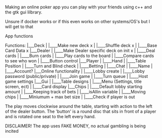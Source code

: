 Making an online poker app you can play with your friends using c++ and the gtk gui lilbrary.

Unsure if docker works or if this even works on other systems/OS's but I will get to that

App functions

Functions:
|___Deck
|     |____Make new deck x
|     |____Shuffle deck x
|     |____Base Card Data x
|___Dealer
|     |____Make Dealer specific deck on init x
|     |____Deal cards
|     |____Burn cards
|     |____Play cards to the board
|     |____Compare cards to see who won
|     |____Button control
|___Player
|     |____Hand
|     |____Table Position
|     |____Turn and Blind check
|     |____Betting
|     |____Chat
|     |____Name
|     |____Account?
|___Online functionality
|     |____Lobby create
|     |____Lobby password (public/private)
|     |____Join game
|     |____Turn queue
|     |____Host game settings
|___Gui
|     |____Table designs
|     |____Menu (Settings, title screen, ect)
|     |____Card display
|___Chips
|     |____Default lobby starting amount
|     |____Keeping track of bets
|     |____isAllin variable
|     |____Moving chips
|     |____Miniumum + max bet size
|     |____Check if player is out

The play moves clockwise around the table, starting with action to the left of the dealer button. The 'button' is a round disc that sits in front of a player and is rotated one seat to the left every hand.

DISCLAIMER!
  The app uses FAKE MONEY, no actual gambling is being incited
